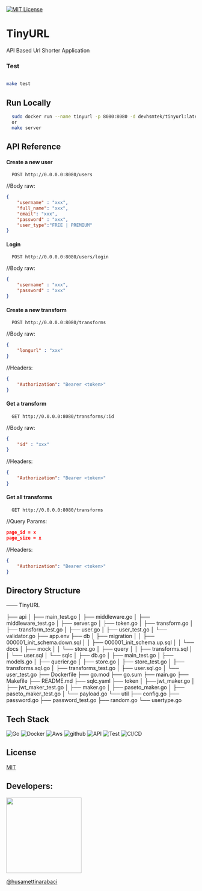 [![MIT License](https://img.shields.io/badge/License-MIT-green.svg)](https://choosealicense.com/licenses/mit/)

# TinyURL

API Based Url Shorter Application


### Test

```bash

make test

```

## Run Locally

```bash
  sudo docker run --name tinyurl -p 8080:8080 -d devhsmtek/tinyurl:latest
  or
  make server
```

## API Reference

#### Create a new user

```http
  POST http://0.0.0.0:8080/users
```

//Body raw:
```json
{
    "username" : "xxx",
    "full_name": "xxx",
    "email": "xxx",
    "password" : "xxx",
    "user_type":"FREE | PREMIUM"
}
```

#### Login

```http
  POST http://0.0.0.0:8080/users/login
```

//Body raw:
```json
{
    "username" : "xxx",
    "password" : "xxx"
}
```

#### Create a new transform

```http
  POST http://0.0.0.0:8080/transforms
```

//Body raw:
```json
{
    "longurl" : "xxx"
}
```
//Headers:
```json
{
    "Authorization": "Bearer <token>"
}
```

#### Get a transform

```http
  GET http://0.0.0.0:8080/transforms/:id
```

//Body raw:
```json
{
    "id" : "xxx"
}
```
//Headers:
```json
{
    "Authorization": "Bearer <token>"
}
```

#### Get all transforms

```http
  GET http://0.0.0.0:8080/transforms
```

//Query Params:
```json
page_id = x
page_size = x
```
//Headers:
```json
{
    "Authorization": "Bearer <token>"
}
```

## Directory Structure

─── TinyURL

├── api
│   ├── main_test.go
│   ├── middleware.go
│   ├── middleware_test.go
│   ├── server.go
│   ├── token.go
│   ├── transform.go
│   ├── transform_test.go
│   ├── user.go
│   ├── user_test.go
│   └── validator.go
├── app.env
├── db
│   ├── migration
│   │   ├── 000001_init_schema.down.sql
│   │   ├── 000001_init_schema.up.sql
│   │   └── docs
│   ├── mock
│   │   └── store.go
│   ├── query
│   │   ├── transforms.sql
│   │   └── user.sql
│   └── sqlc
│       ├── db.go
│       ├── main_test.go
│       ├── models.go
│       ├── querier.go
│       ├── store.go
│       ├── store_test.go
│       ├── transforms.sql.go
│       ├── transforms_test.go
│       ├── user.sql.go
│       └── user_test.go
├── Dockerfile
├── go.mod
├── go.sum
├── main.go
├── Makefile
├── README.md
├── sqlc.yaml
├── token
│   ├── jwt_maker.go
│   ├── jwt_maker_test.go
│   ├── maker.go
│   ├── paseto_maker.go
│   ├── paseto_maker_test.go
│   └── payload.go
└── util
    ├── config.go
    ├── password.go
    ├── password_test.go
    ├── random.go
    └── usertype.go

## Tech Stack

![Go](https://img.shields.io/badge/Go-v1.19-blue)
![Docker](https://img.shields.io/badge/Docker-passing-green)
![Aws](https://img.shields.io/badge/Aws-Eks-blue)
![github](https://img.shields.io/badge/Github-Actions-green)
![API](https://img.shields.io/badge/API-http-blue)
![Test](https://img.shields.io/badge/Test-unit-green)
![CI/CD](https://img.shields.io/badge/CI%20CD-automation-green)

## License

[MIT](https://choosealicense.com/licenses/mit/)


## Developers:

<img src="https://github.com/husamettinarabaci/husamettinarabaci/blob/main/hsmtek-logo.png?raw=true" width="200"/>

[@husamettinarabaci](https://www.github.com/husamettinarabaci)